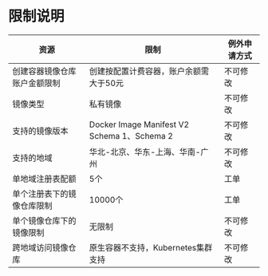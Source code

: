 # 限制说明

|  资源   |  限制   |  例外申请方式   |
| --- | --- | --- |
|  创建容器镜像仓库账户金额限制  |创建按配置计费容器，账户余额需大于50元 | 不可修改|
|镜像类型 | 私有镜像 |  不可修改 |
|支持的镜像版本 | Docker Image Manifest V2 Schema 1、Schema 2 | 不可修改 |
|支持的地域 |华北-北京、华东-上海、华南-广州  | 不可修改 |
| 单地域注册表配额|  5个  |  工单   |
|单个注册表下的镜像仓库限制  |  10000个   |  工单  |
|单个镜像仓库下的镜像限制 |无限制 | 不可修改 |
|跨地域访问镜像仓库 | 原生容器不支持，Kubernetes集群支持| 不可修改    |

